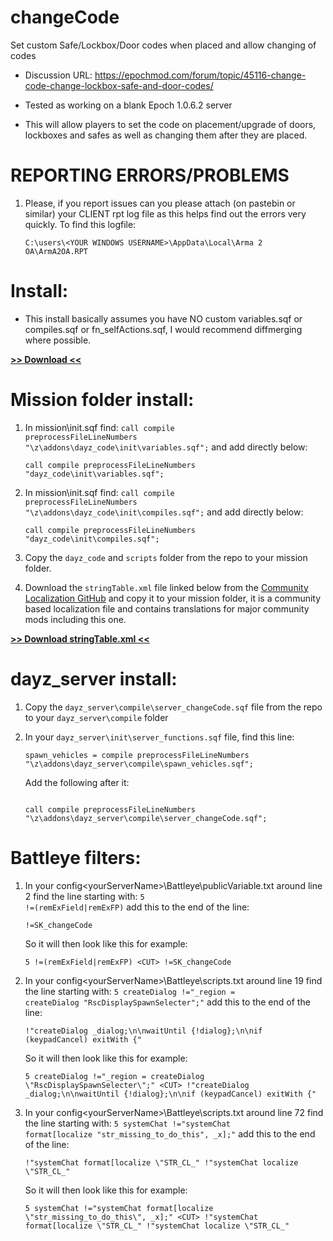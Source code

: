 # changeCode
Set custom Safe/Lockbox/Door codes when placed and allow changing of codes

* Discussion URL: https://epochmod.com/forum/topic/45116-change-code-change-lockbox-safe-and-door-codes/

* Tested as working on a blank Epoch 1.0.6.2 server
* This will allow players to set the code on placement/upgrade of doors, lockboxes and safes as well as changing them after they are placed.

# REPORTING ERRORS/PROBLEMS

1. Please, if you report issues can you please attach (on pastebin or similar) your CLIENT rpt log file as this helps find out the errors very quickly. To find this logfile:

	```sqf
	C:\users\<YOUR WINDOWS USERNAME>\AppData\Local\Arma 2 OA\ArmA2OA.RPT
	```

# Install:

* This install basically assumes you have NO custom variables.sqf or compiles.sqf or fn_selfActions.sqf, I would recommend diffmerging where possible.

**[>> Download <<](https://github.com/oiad/buryBodies/archive/master.zip)**

# Mission folder install:

1. In mission\init.sqf find: <code>call compile preprocessFileLineNumbers "\z\addons\dayz_code\init\variables.sqf";</code> and add directly below:

	```sqf
	call compile preprocessFileLineNumbers "dayz_code\init\variables.sqf";
	```

2. In mission\init.sqf find: <code>call compile preprocessFileLineNumbers "\z\addons\dayz_code\init\compiles.sqf";</code> and add directly below:

	```sqf
	call compile preprocessFileLineNumbers "dayz_code\init\compiles.sqf";
	```

3. Copy the <code>dayz_code</code> and <code>scripts</code> folder from the repo to your mission folder.

3. Download the <code>stringTable.xml</code> file linked below from the [Community Localization GitHub](https://github.com/oiad/communityLocalizations) and copy it to your mission folder, it is a community based localization file and contains translations for major community mods including this one.

**[>> Download stringTable.xml <<](https://github.com/oiad/communityLocalizations/blob/master/stringTable.xml)**

# dayz_server install:

1. Copy the <code>dayz_server\compile\server_changeCode.sqf</code> file from the repo to your <code>dayz_server\compile</code> folder

2. In your <code>dayz_server\init\server_functions.sqf</code> file, find this line:
	```sqf
	spawn_vehicles = compile preprocessFileLineNumbers "\z\addons\dayz_server\compile\spawn_vehicles.sqf";
	```
	Add the following after it:
	```sqf
	
	call compile preprocessFileLineNumbers "\z\addons\dayz_server\compile\server_changeCode.sqf";
	```

# Battleye filters:

1. In your config\<yourServerName>\Battleye\publicVariable.txt around line 2 find the line starting with: <code>5 !=(remExField|remExFP)</code> add this to the end of the line:

	```sqf
	!=SK_changeCode
	```

	So it will then look like this for example:

	```sqf
	5 !=(remExField|remExFP) <CUT> !=SK_changeCode
	```
	
2. In your config\<yourServerName>\Battleye\scripts.txt around line 19 find the line starting with: <code>5 createDialog !="_region = createDialog \"RscDisplaySpawnSelecter\";"</code> add this to the end of the line:

	```sqf
	!"createDialog _dialog;\n\nwaitUntil {!dialog};\n\nif (keypadCancel) exitWith {"
	```

	So it will then look like this for example:

	```sqf
	5 createDialog !="_region = createDialog \"RscDisplaySpawnSelecter\";" <CUT> !"createDialog _dialog;\n\nwaitUntil {!dialog};\n\nif (keypadCancel) exitWith {"
	```

3. In your config\<yourServerName>\Battleye\scripts.txt around line 72 find the line starting with: <code>5 systemChat !="systemChat format[localize \"str_missing_to_do_this\", _x];"</code> add this to the end of the line:

	```sqf
	!"systemChat format[localize \"STR_CL_" !"systemChat localize \"STR_CL_"
	```

	So it will then look like this for example:

	```sqf
	5 systemChat !="systemChat format[localize \"str_missing_to_do_this\", _x];" <CUT> !"systemChat format[localize \"STR_CL_" !"systemChat localize \"STR_CL_"
	```
